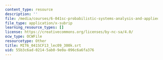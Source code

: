 ```yaml
---
content_type: resource
description: ''
file: /media/courses/6-041sc-probabilistic-systems-analysis-and-applied-probability-fall-2013/55b3c6ad02145ab09e0a096c6a6fa376_MIT6_041SCF13_lec09_300k.vtt
file_type: application/x-subrip
learning_resource_types: []
license: https://creativecommons.org/licenses/by-nc-sa/4.0/
ocw_type: OCWFile
resourcetype: Other
title: MIT6_041SCF13_lec09_300k.srt
uid: 55b3c6ad-0214-5ab0-9e0a-096c6a6fa376
---
```

